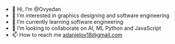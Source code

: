 - 👋 Hi, I’m @Ovyedan
- 👀 I’m interested in graphics designing and software engineering
- 🌱 I’m currently learning software engineering
- 💞️ I’m looking to collaborate on AI, ML Python and JavaScript
- 📫 How to reach me adanielov18@gmail.com

<!---
Ovyedan/Ovyedan is a ✨ special ✨ repository because its `README.md` (this file) appears on your GitHub profile.
You can click the Preview link to take a look at your changes.
--->
